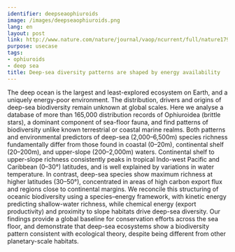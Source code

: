 ```yaml
---
identifier: deepseaophiuroids
image: /images/deepseaophiuroids.png
lang: en
layout: post
link: http://www.nature.com/nature/journal/vaop/ncurrent/full/nature17937.html
purpose: usecase
tags:
- ophiuroids
- deep sea
title: Deep-sea diversity patterns are shaped by energy availability
---
```


The deep ocean is the largest and least-explored ecosystem on Earth, and a uniquely energy-poor environment. The distribution, drivers and origins of deep-sea biodiversity remain unknown at global scales. Here we analyse a database of more than 165,000 distribution records of Ophiuroidea (brittle stars), a dominant component of sea-floor fauna, and find patterns of biodiversity unlike known terrestrial or coastal marine realms. Both patterns and environmental predictors of deep-sea (2,000–6,500m) species richness fundamentally differ from those found in coastal (0–20m), continental shelf (20–200m), and upper-slope (200–2,000m) waters. Continental shelf to upper-slope richness consistently peaks in tropical Indo-west Pacific and Caribbean (0–30°) latitudes, and is well explained by variations in water temperature. In contrast, deep-sea species show maximum richness at higher latitudes (30–50°), concentrated in areas of high carbon export flux and regions close to continental margins. We reconcile this structuring of oceanic biodiversity using a species–energy framework, with kinetic energy predicting shallow-water richness, while chemical energy (export productivity) and proximity to slope habitats drive deep-sea diversity. Our findings provide a global baseline for conservation efforts across the sea floor, and demonstrate that deep-sea ecosystems show a biodiversity pattern consistent with ecological theory, despite being different from other planetary-scale habitats.